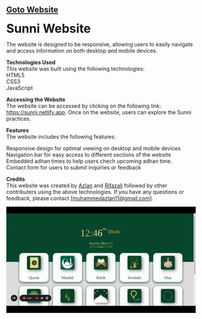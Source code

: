 ## [Goto Website](https://sunni.netlify.app/)

  <font size="6">**Sunni Website**
</font>

 The website is designed to be responsive, allowing users to easily navigate and access information on both desktop and mobile devices.

**Technologies Used**  
This website was built using the following technologies:  
HTML5  
CSS3  
JavaScript  

**Accessing the Website**  
The website can be accessed by clicking on the following link: https://sunni.netlify.app. Once on the website, users can explore the Sunni practices.

**Features**  
The website includes the following features:  

Responsive design for optimal viewing on desktop and mobile devices  
Navigation bar for easy access to different sections of the website  
Embedded adhan times  to help users chech upcoming adhan time.  
Contact form for users to submit inquiries or feedback  


**Credits**  
This website was created by [Azlan](https://github.com/azlanajju/)  and [Rifazali](https://github.com/rifaz124/) followed by other contributers using the above technologies. If you have any questions or feedback, please contact [muhammedazlan11@gmail.com].




![Alt Text](/demo.gif)

